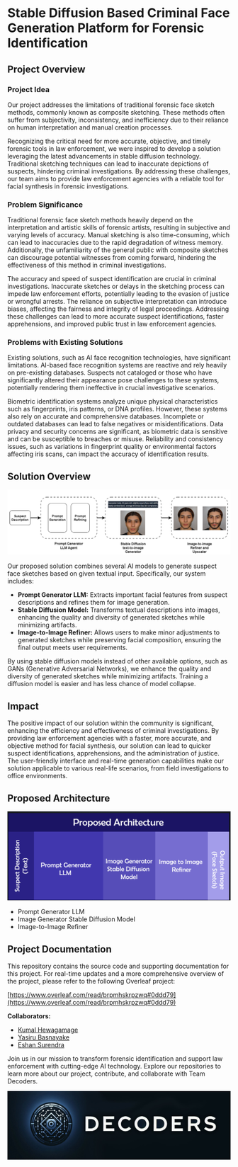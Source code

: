 # Stable Diffusion Based Criminal Face Generation Platform for Forensic Identification

## Project Overview

### Project Idea

Our project addresses the limitations of traditional forensic face sketch methods, commonly known as composite sketching. These methods often suffer from subjectivity, inconsistency, and inefficiency due to their reliance on human interpretation and manual creation processes.

Recognizing the critical need for more accurate, objective, and timely forensic tools in law enforcement, we were inspired to develop a solution leveraging the latest advancements in stable diffusion technology. Traditional sketching techniques can lead to inaccurate depictions of suspects, hindering criminal investigations. By addressing these challenges, our team aims to provide law enforcement agencies with a reliable tool for facial synthesis in forensic investigations.

### Problem Significance

Traditional forensic face sketch methods heavily depend on the interpretation and artistic skills of forensic artists, resulting in subjective and varying levels of accuracy. Manual sketching is also time-consuming, which can lead to inaccuracies due to the rapid degradation of witness memory. Additionally, the unfamiliarity of the general public with composite sketches can discourage potential witnesses from coming forward, hindering the effectiveness of this method in criminal investigations.

The accuracy and speed of suspect identification are crucial in criminal investigations. Inaccurate sketches or delays in the sketching process can impede law enforcement efforts, potentially leading to the evasion of justice or wrongful arrests. The reliance on subjective interpretation can introduce biases, affecting the fairness and integrity of legal proceedings. Addressing these challenges can lead to more accurate suspect identifications, faster apprehensions, and improved public trust in law enforcement agencies.

### Problems with Existing Solutions

Existing solutions, such as AI face recognition technologies, have significant limitations. AI-based face recognition systems are reactive and rely heavily on pre-existing databases. Suspects not cataloged or those who have significantly altered their appearance pose challenges to these systems, potentially rendering them ineffective in crucial investigative scenarios.

Biometric identification systems analyze unique physical characteristics such as fingerprints, iris patterns, or DNA profiles. However, these systems also rely on accurate and comprehensive databases. Incomplete or outdated databases can lead to false negatives or misidentifications. Data privacy and security concerns are significant, as biometric data is sensitive and can be susceptible to breaches or misuse. Reliability and consistency issues, such as variations in fingerprint quality or environmental factors affecting iris scans, can impact the accuracy of identification results.

## Solution Overview

![Proposed System](Documentation/assests/Proposed_system_model.png)

Our proposed solution combines several AI models to generate suspect face sketches based on given textual input. Specifically, our system includes:

- **Prompt Generator LLM:** Extracts important facial features from suspect descriptions and refines them for image generation.
- **Stable Diffusion Model:** Transforms textual descriptions into images, enhancing the quality and diversity of generated sketches while minimizing artifacts.
- **Image-to-Image Refiner:** Allows users to make minor adjustments to generated sketches while preserving facial composition, ensuring the final output meets user requirements.

By using stable diffusion models instead of other available options, such as GANs (Generative Adversarial Networks), we enhance the quality and diversity of generated sketches while minimizing artifacts. Training a diffusion model is easier and has less chance of model collapse.

## Impact

The positive impact of our solution within the community is significant, enhancing the efficiency and effectiveness of criminal investigations. By providing law enforcement agencies with a faster, more accurate, and objective method for facial synthesis, our solution can lead to quicker suspect identifications, apprehensions, and the administration of justice. The user-friendly interface and real-time generation capabilities make our solution applicable to various real-life scenarios, from field investigations to office environments.

## Proposed Architecture

![System Architecture](Documentation/assests/System_Architecture.png)

- Prompt Generator LLM
- Image Generator Stable Diffusion Model
- Image-to-Image Refiner

## Project Documentation

This repository contains the source code and supporting documentation for this project. For real-time updates and a more comprehensive overview of the project, please refer to the following Overleaf project:

[https://www.overleaf.com/read/brpmhskrpzwq#0ddd79](https://www.overleaf.com/read/brpmhskrpzwq#0ddd79) 

**Collaborators:**

* [Kumal Hewagamage](https://github.com/KumalHewagamage)
* [Yasiru Basnayake](https://github.com/YasiruDEX)
* [Eshan Surendra](https://github.com/eshansurendra)

Join us in our mission to transform forensic identification and support law enforcement with cutting-edge AI technology. Explore our repositories to learn more about our project, contribute, and collaborate with Team Decoders.

![Logo](Documentation/assests/logo_banner.jpg)



